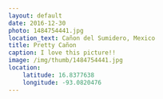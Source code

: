 ```yaml
---
layout: default
date: 2016-12-30
photo: 1484754441.jpg
location_text: Cañon del Sumidero, Mexico
title: Pretty Cañon
caption: I love this picture!!
image: /img/thumb/1484754441.jpg
location:
    latitude: 16.8377638
    longitude: -93.0820476
---
```

